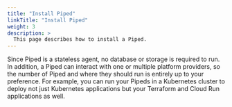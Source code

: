 ```yaml
---
title: "Install Piped"
linkTitle: "Install Piped"
weight: 3
description: >
  This page describes how to install a Piped.
---
```


Since Piped is a stateless agent, no database or storage is required to run. In addition, a Piped can interact with one or multiple platform providers, so the number of Piped and where they should run is entirely up to your preference. For example, you can run your Pipeds in a Kubernetes cluster to deploy not just Kubernetes applications but your Terraform and Cloud Run applications as well.

